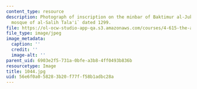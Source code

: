 ```yaml
---
content_type: resource
description: Photograph of inscription on the minbar of Baktimur al-Jukandar in the
  mosque of al-Salih Tala'i` dated 1299.
file: https://ol-ocw-studio-app-qa.s3.amazonaws.com/courses/4-615-the-architecture-of-cairo-spring-2002/56e6f0a058283b20f77ff58b1adbc28a_1044.jpg
file_type: image/jpeg
image_metadata:
  caption: ''
  credit: ''
  image-alt: ''
parent_uid: 6903e2f5-731a-0bfe-a3b8-4ff0493b836b
resourcetype: Image
title: 1044.jpg
uid: 56e6f0a0-5828-3b20-f77f-f58b1adbc28a
---
```

